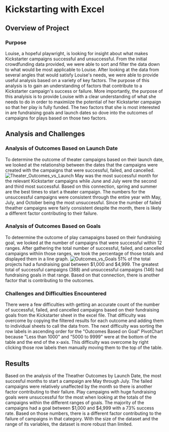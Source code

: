 # Kickstarting with Excel

## Overview of Project

### Purpose
Louise, a hopeful playwright, is looking for insight about what makes Kickstarter campaigns successful and unsuccessful. From the initial crowdfunding data provided, we were able to sort and filter the data down to what would be most applicable to Louise. After looking at the data from several angles that would satisfy Louise's needs, we were able to provide useful analysis based on a variety of key factors. The purpose of this analysis is to gain an understanding of factors that contribute to a Kickstarter campaign's success or failure. More importantly, the purpose of this analyisis is to provide Louise with a clear understanding of what she needs to do in order to maximiize the potential of her Kickstarter campaign so that her play is fully funded. The two factors that she is most interested in are fundraising goals and launch dates so dove into the outcomes of campaigns for plays based on those two factors.

## Analysis and Challenges

### Analysis of Outcomes Based on Launch Date
To determine the outcome of theater campaigns based on their launch date, we looked at the relationship between the dates that the campaigns were created with the campaigns that were successful, failed, and cancelled. 
![Theater_Outcomes_vs_Launch](path/to/Theater_Outcomes_vs_Launch.png)
May was the most successful month for the relevant Kickstarter campaigns while June and July were the second and third most successful. Based on this connection, spring and summer are the best times to start a theater campaign. The numbers for the unsuccessful campaigns were consistent through the entire year with May, July, and October being the most unsuccessful. Since the number of failed theather campaigns were fairly consistent despite the month, there is likely a different factor contributing to their failure. 
### Analysis of Outcomes Based on Goals
To deteermine the outcome of play camapaigns based on their fundraising goal, we looked at the number of campaigns that were successful within 12 ranges. After gathering the total number of successful, failed, and cancelled campaigns withiin those ranges, we took the percentage of those totals and displayed them in a line graph. 
![Outcomes_vs_Goals](path/to/Outcomes_vs_Goals.png)
51% of the total projects had a fundraising goal between $1,000 and $4,999. The greatest total of successful campaigns (388) and unsuccessful campaigns (146) had fundraising goals in that range. Based on that connection, there is another factor that is contributing to the outcomes. 
### Challenges and Difficulties Encountered
There were a few difficulties with getting an accurate count of the number of successful, failed, and cancelled campaigns based on their fundraising goals from the Kickstarter sheet in the excel file. That difficulty was overcome by copying the filtered results for each outcome and adding them to individual sheets to call the data from. The next difficulty was sorting the row labels in ascending order for the "Outcomes Based on Goal" PivotChart because "Less than 1000" and "5000 to 9999" were at the bottom of the table and the end of the x-axis. This difficulty was overcome by right clicking those row labels then manually moving them to the top of the table. 
## Results
Based on the analysis of the Theather Outcomes by Launch Date, the most succesful months to start a campaign are May through July. The failed campaigns were relatively unaffected by the month so there is another factor contributing to their failure. 
Play campaigns with huge fundraising goals were unsuccessful for the most when looking at the totals of the campaigns within the different ranges of goals. The majority of the campaigns had a goal between $1,000 and $4,999 with a 73% success rate. Based on those numbers, there is a different factor contributing to the failure of campaigns in that category. With the size of the dataset and the range of its variables, the dataset is more robust than limited. 
